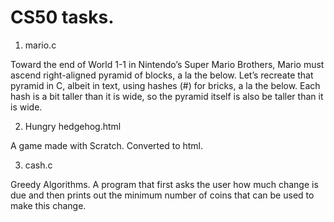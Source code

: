 # CS50 tasks.

1. mario.c

 Toward the end of World 1-1 in Nintendo’s Super Mario Brothers, Mario must ascend right-aligned pyramid of blocks, a la the below.
Let’s recreate that pyramid in C, albeit in text, using hashes (#) for bricks, a la the below. 
Each hash is a bit taller than it is wide, so the pyramid itself is also be taller than it is wide.

2. Hungry hedgehog.html

 A game made with Scratch. Converted to html.

3. cash.c

 Greedy Algorithms.
 A program that first asks the user how much change is due and then prints out the minimum number of coins that can be used to make this change.
